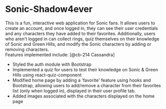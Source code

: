 # Sonic-Shadow4ever
This is a fun, interactive web application for Sonic fans. It allows users to create an account, and once logged in, they can see their user credentials and any characters they have added to their favorites. Additionally, users who aren't logged in can collect rings, quiz themselves on their knowledge of Sonic and Green Hills, and modify the Sonic characters by adding or removing characters.  
Features implemented include:
[@cb-214 Cassandra]
* Styled the auth module with Bootstrap
* Implemented a quiz for users to test their knowledge on Sonic & Green Hills using react-quiz-component
* Modified home page by adding a 'favorite' feature using hooks and Bootstrap, allowing users to add/remove a character from their favorites list (only when logged in), displayed in their user profile tab.
* Added images associated with the characters displayed on the home page
